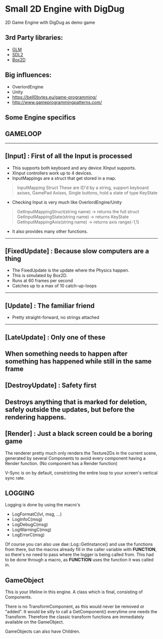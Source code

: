 # Small 2D Engine with DigDug

2D Game Engine with DigDug as demo game

## 3rd Party libraries:
- [GLM](https://github.com/g-truc/glm)
- [SDL2](https://www.libsdl.org/download-2.0.php)
- [Box2D](https://github.com/erincatto/Box2D)

## Big influences:
- OverlordEngine
- Unity
- https://bell0bytes.eu/game-programming/
- http://www.gameprogrammingpatterns.com/

## Some Engine specifics

GAMELOOP
-------------------------------------------------
-------------------------------------------------
[Input] : First of all the Input is processed
-------------------------------------------------
- This supports both keyboard and any device XInput supports.
- XInput controllers work up to 4 devices.
- InputMappings are a struct that get stored in a map.
 > InputMapping Struct
 	These are ID'd by a string, support keyboard axises, GamePad
 	Axises, Single buttons, hold a state of type KeyState
- Checking Input is very much like OverlordEngine/Unity
 > GetInputMappingStruct(string name) -> returns the full struct
 > GetInputMappingState(string name) -> returns KeyState
 > GetInputMappingAxis(string name) -> returns axis range(-1,1)
- It also provides many other functions.
-------------------------------------------------
[FixedUpdate] : Because slow computers are a thing
-------------------------------------------------
- The FixedUpdate is the update where the Physics happen.
- This is simulated by Box2D.
- Runs at 60 frames per second
- Catches up to a max of 10 catch-up-loops
-------------------------------------------------
[Update] : The familiar friend
-------------------------------------------------
- Pretty straight-forward, no strings attached
-------------------------------------------------
[LateUpdate] : Only one of these
-------------------------------------------------
When something needs to happen after something has happened
while still in the same frame
-------------------------------------------------
[DestroyUpdate] : Safety first
-------------------------------------------------
Destroys anything that is marked for deletion, safely outside
the updates, but before the rendering happens.
-------------------------------------------------
[Render] : Just a black screen could be a boring game
-------------------------------------------------
The renderer pretty much only renders the Texture2Ds in the
current scene, generated by several Components to avoid
every component having a Render function.
(No component has a Render function)

V-Sync is on by default, constricting the entire loop to your
screen's vertical sync rate.

LOGGING
-------------------------------------------------
Logging is done by using the macro's

- LogFormatC(lvl, msg, ...)
- LogInfoC(msg)
- LogDebugC(msg)
- LogWarningC(msg)
- LogErrorC(msg)

Of course you can also use dae::Log::GetInstance() and use the
functions from there, but the macros already fill in the caller
variable with __FUNCTION__, so there's no need to pass where
the logger is being called from.
This had to be done through a macro, as __FUNCTION__ uses the
function it was called in.

GameObject
-------------------------------------------------
This is your lifeline in this engine.
A class which is final, consisting of Components.

There is no TransformComponent, as this would never be
removed or "added".
It would be silly to call a GetComponent<TransformComponent>()
everytime one needs the Transform.
Therefore the classic transform functions are immediately
available on the GameObject.

GameObjects can also have Children.
